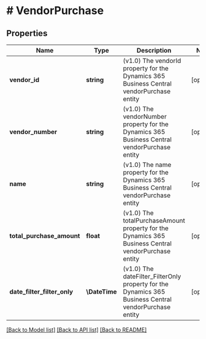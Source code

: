 # # VendorPurchase

## Properties

Name | Type | Description | Notes
------------ | ------------- | ------------- | -------------
**vendor_id** | **string** | (v1.0) The vendorId property for the Dynamics 365 Business Central vendorPurchase entity | [optional]
**vendor_number** | **string** | (v1.0) The vendorNumber property for the Dynamics 365 Business Central vendorPurchase entity | [optional]
**name** | **string** | (v1.0) The name property for the Dynamics 365 Business Central vendorPurchase entity | [optional]
**total_purchase_amount** | **float** | (v1.0) The totalPurchaseAmount property for the Dynamics 365 Business Central vendorPurchase entity | [optional]
**date_filter_filter_only** | **\DateTime** | (v1.0) The dateFilter_FilterOnly property for the Dynamics 365 Business Central vendorPurchase entity | [optional]

[[Back to Model list]](../../README.md#models) [[Back to API list]](../../README.md#endpoints) [[Back to README]](../../README.md)
